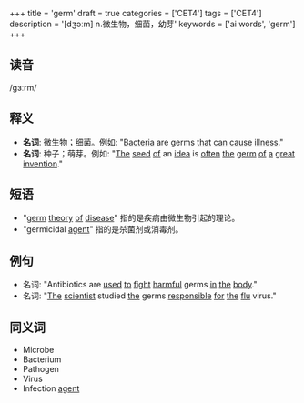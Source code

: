 +++
title = 'germ'
draft = true
categories = ['CET4']
tags = ['CET4']
description = '[dʒəːm] n.微生物，细菌，幼芽'
keywords = ['ai words', 'germ']
+++

## 读音
/ɡɜːrm/

## 释义
- **名词**: 微生物；细菌。例如: "[Bacteria](/zh/post/bacteria/) are germs [that](/zh/post/that/) [can](/zh/post/can/) [cause](/zh/post/cause/) [illness](/zh/post/illness/)."
- **名词**: 种子；萌芽。例如: "[The](/zh/post/the/) [seed](/zh/post/seed/) [of](/zh/post/of/) an [idea](/zh/post/idea/) is [often](/zh/post/often/) [the](/zh/post/the/) [germ](/zh/post/germ/) [of](/zh/post/of/) [a](/zh/post/a/) [great](/zh/post/great/) [invention](/zh/post/invention/)."

## 短语
- "[germ](/zh/post/germ/) [theory](/zh/post/theory/) [of](/zh/post/of/) [disease](/zh/post/disease/)" 指的是疾病由微生物引起的理论。
- "germicidal [agent](/zh/post/agent/)" 指的是杀菌剂或消毒剂。

## 例句
- 名词: "Antibiotics are [used](/zh/post/used/) [to](/zh/post/to/) [fight](/zh/post/fight/) [harmful](/zh/post/harmful/) germs [in](/zh/post/in/) [the](/zh/post/the/) [body](/zh/post/body/)."
- 名词: "[The](/zh/post/the/) [scientist](/zh/post/scientist/) studied [the](/zh/post/the/) germs [responsible](/zh/post/responsible/) [for](/zh/post/for/) [the](/zh/post/the/) [flu](/zh/post/flu/) virus."

## 同义词
- Microbe
- Bacterium
- Pathogen
- Virus
- Infection [agent](/zh/post/agent/)

